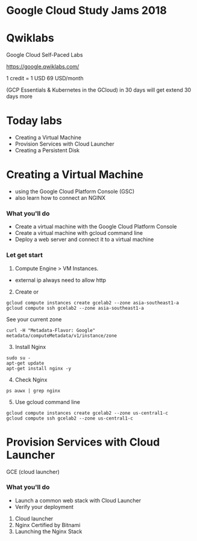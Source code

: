 Google Cloud Study Jams 2018
======

Qwiklabs
======
Google Cloud Self-Paced Labs

https://google.qwiklabs.com/

1 credit = 1 USD
69 USD/month

(GCP Essentials & Kubernetes in the GCloud) in 30 days will get extend 30 days more

Today labs
======
- Creating a Virtual Machine
- Provision Services with Cloud Launcher
- Creating a Persistent Disk

Creating a Virtual Machine
======
- using the Google Cloud Platform Console (GSC)
- also learn how to connect an NGINX

### What you'll do
- Create a virtual machine with the Google Cloud Platform Console
- Create a virtual machine with gcloud command line
- Deploy a web server and connect it to a virtual machine

### Let get start
1. Compute Engine > VM Instances.
- external ip always need to allow http 
2. Create or 
```
gcloud compute instances create gcelab2 --zone asia-southeast1-a
gcloud compute ssh gcelab2 --zone asia-southeast1-a
```
See your current zone
```
curl -H "Metadata-Flavor: Google" metadata/computeMetadata/v1/instance/zone
```
3. Install Nginx
```
sudo su -
apt-get update
apt-get install nginx -y
```
4. Check Nginx
```
ps auwx | grep nginx
```
5. Use gcloud command line
```
gcloud compute instances create gcelab2 --zone us-central1-c
gcloud compute ssh gcelab2 --zone us-central1-c
```

Provision Services with Cloud Launcher
======
GCE (cloud launcher)

### What you'll do
- Launch a common web stack with Cloud Launcher
- Verify your deployment

1. Cloud launcher
2. Nginx Certified by Bitnami
3. Launching the Nginx Stack

